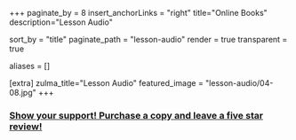 +++
paginate_by = 8
insert_anchorLinks = "right"
title="Online Books"
description="Lesson Audio"

sort_by = "title"
paginate_path = "lesson-audio"
render = true
transparent = true

aliases = []

[extra]
zulma_title="Lesson Audio"
featured_image = "lesson-audio/04-08.jpg"
+++
### [Show your support! Purchase a copy and leave a five star review!](@/books/_index.md)
<!-- more -->

